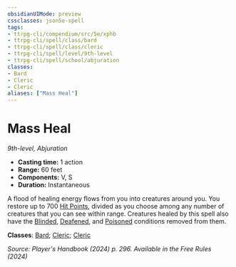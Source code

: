 ```yaml
---
obsidianUIMode: preview
cssclasses: json5e-spell
tags:
- ttrpg-cli/compendium/src/5e/xphb
- ttrpg-cli/spell/class/bard
- ttrpg-cli/spell/class/cleric
- ttrpg-cli/spell/level/9th-level
- ttrpg-cli/spell/school/abjuration
classes:
- Bard
- Cleric
- Cleric
aliases: ["Mass Heal"]
---
```

# Mass Heal
*9th-level, Abjuration*  


- **Casting time:** 1 action
- **Range:** 60 feet
- **Components:** V, S
- **Duration:** Instantaneous

A flood of healing energy flows from you into creatures around you. You restore up to 700 [Hit Points](Mechanics/rules/variant-rules/hit-points-xphb.md), divided as you choose among any number of creatures that you can see within range. Creatures healed by this spell also have the [Blinded](Mechanics/rules/conditions.md#Blinded), [Deafened](Mechanics/rules/conditions.md#Deafened), and [Poisoned](Mechanics/rules/conditions.md#Poisoned) conditions removed from them.

**Classes**: [Bard](list-spells-classes-bard); [Cleric](list-spells-classes-cleric); [Cleric](list-spells-classes-cleric)

*Source: Player's Handbook (2024) p. 296. Available in the Free Rules (2024)*